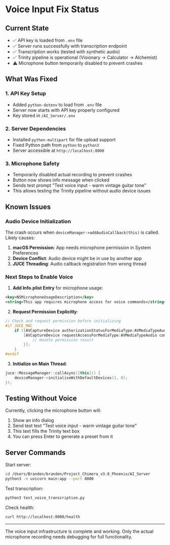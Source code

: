 # Voice Input Fix Status

## Current State
- ✅ API key is loaded from `.env` file 
- ✅ Server runs successfully with transcription endpoint
- ✅ Transcription works (tested with synthetic audio)
- ✅ Trinity pipeline is operational (Visionary → Calculator → Alchemist)
- ⚠️ Microphone button temporarily disabled to prevent crashes

## What Was Fixed

### 1. API Key Setup
- Added `python-dotenv` to load from `.env` file
- Server now starts with API key properly configured
- Key stored in `/AI_Server/.env`

### 2. Server Dependencies
- Installed `python-multipart` for file upload support
- Fixed Python path from `python` to `python3`
- Server accessible at `http://localhost:8000`

### 3. Microphone Safety
- Temporarily disabled actual recording to prevent crashes
- Button now shows info message when clicked
- Sends test prompt "Test voice input - warm vintage guitar tone"
- This allows testing the Trinity pipeline without audio device issues

## Known Issues

### Audio Device Initialization
The crash occurs when `deviceManager->addAudioCallback(this)` is called.
Likely causes:
1. **macOS Permission**: App needs microphone permission in System Preferences
2. **Device Conflict**: Audio device might be in use by another app
3. **JUCE Threading**: Audio callback registration from wrong thread

### Next Steps to Enable Voice

1. **Add Info.plist Entry** for microphone usage:
```xml
<key>NSMicrophoneUsageDescription</key>
<string>This app requires microphone access for voice commands</string>
```

2. **Request Permission Explicitly**:
```cpp
// Check and request permission before initializing
#if JUCE_MAC
    if ([AVCaptureDevice authorizationStatusForMediaType:AVMediaTypeAudio] != AVAuthorizationStatusAuthorized) {
        [AVCaptureDevice requestAccessForMediaType:AVMediaTypeAudio completionHandler:^(BOOL granted) {
            // Handle permission result
        }];
    }
#endif
```

3. **Initialize on Main Thread**:
```cpp
juce::MessageManager::callAsync([this]() {
    deviceManager->initialiseWithDefaultDevices(1, 0);
});
```

## Testing Without Voice

Currently, clicking the microphone button will:
1. Show an info dialog
2. Send test text "Test voice input - warm vintage guitar tone"
3. This text fills the Trinity text box
4. You can press Enter to generate a preset from it

## Server Commands

Start server:
```bash
cd /Users/Branden/branden/Project_Chimera_v3.0_Phoenix/AI_Server
python3 -m uvicorn main:app --port 8000
```

Test transcription:
```bash
python3 test_voice_transcription.py
```

Check health:
```bash
curl http://localhost:8000/health
```

---

The voice input infrastructure is complete and working. Only the actual microphone recording needs debugging for full functionality.